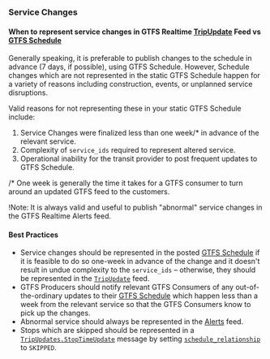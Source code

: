 ### Service Changes

#### When to represent service changes in GTFS Realtime [TripUpdate](#TripUpdate) Feed vs [GTFS Schedule](https://gtfs.org/reference/static/)

Generally speaking, it is preferable to publish changes to the schedule in advance (7 days, if possible), using GTFS Schedule.  However, Schedule changes which are not represented in the static GTFS Schedule happen for a variety of reasons including construction, events, or unplanned service disruptions.  

Valid reasons for not representing these in your static GTFS Schedule include:

1. Service Changes were finalized less than one week/* in advance of the relevant service.
2. Complexity of `service_ids` required to represent altered service.  
3. Operational inability for the transit provider to post frequent updates to GTFS Schedule.

/* One week is generally the time it takes for a GTFS consumer to turn around an updated GTFS feed to the customers.

!Note: It is always valid and useful to publish "abnormal" service changes in the GTFS Realtime Alerts feed.

#### Best Practices

* Service changes should be represented in the posted [GTFS Schedule](https://gtfs.org/reference/static/) if it is feasible to do so one-week in advance of the change and it doesn't result in undue complexity to the `service_ids` – otherwise, they should be represented in the [`TripUpdate`](#TripUpdate) feed.
* GTFS Producers should notify relevant GTFS Consumers of any out-of-the-ordinary updates to their [GTFS Schedule](https://gtfs.org/reference/static/) which happen less than a week from the relevant service so that the GTFS Consumers know to pick up the changes.
* Abnormal service should always be represented in the [Alerts](#Alerts) feed.
* Stops which are skipped should be represented in a [`TripUpdates.StopTimeUpdate`](https://gtfs.org/realtime/reference/#message-stoptimeupdate) message by setting [`schedule_relationship`](https://gtfs.org/realtime/reference/#enum-schedulerelationship) to `SKIPPED`.
